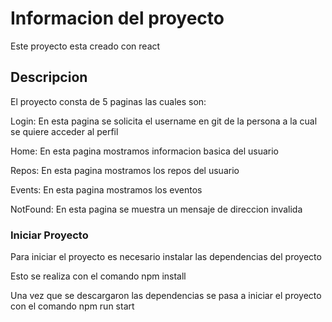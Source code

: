 # Informacion del proyecto

Este proyecto esta creado con react

## Descripcion

El proyecto consta de 5 paginas las cuales son:

Login: En esta pagina se solicita el username en git de la persona a la cual se quiere acceder al perfil

Home: En esta pagina mostramos informacion basica del usuario

Repos: En esta pagina mostramos los repos del usuario

Events: En esta pagina mostramos los eventos

NotFound: En esta pagina se muestra un mensaje de direccion invalida

### Iniciar Proyecto

Para iniciar el proyecto es necesario instalar las dependencias del proyecto

Esto se realiza con el comando npm install

Una vez que se descargaron las dependencias se pasa a iniciar el proyecto con el comando npm run start
